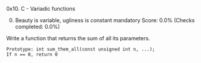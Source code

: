 0x10. C - Variadic functions

0. Beauty is variable, ugliness is constant
mandatory
Score: 0.0% (Checks completed: 0.0%)

Write a function that returns the sum of all its parameters.

    Prototype: int sum_them_all(const unsigned int n, ...);
    If n == 0, return 0

